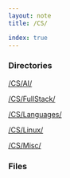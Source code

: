 ```yaml
---
layout: note
title: /CS/

index: true
---
```

<h3>Directories</h3>

<a href='/notes/CS/AI/index.html'>/CS/AI/</a>

<a href='/notes/CS/FullStack/index.html'>/CS/FullStack/</a>

<a href='/notes/CS/Languages/index.html'>/CS/Languages/</a>

<a href='/notes/CS/Linux/index.html'>/CS/Linux/</a>

<a href='/notes/CS/Misc/index.html'>/CS/Misc/</a>

<h3>Files</h3>

